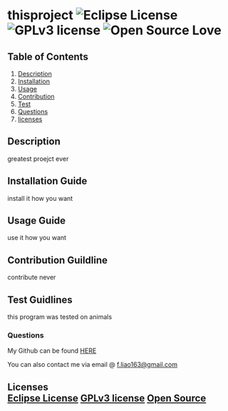 
  # thisproject ![Eclipse License](https://img.shields.io/badge/License-EPL%201.0-red.svg) ![GPLv3 license](https://img.shields.io/badge/License-GPLv3-blue.svg) ![Open Source Love](https://badges.frapsoft.com/os/v1/open-source.svg?v=103) 
  
  
  ## Table of Contents
  1. [Description](#abstract)
  2. [Installation](#installation)
  3. [Usage](#usage)
  4. [Contribution](#contribution)
  5. [Test](#test)
  6. [Questions](#questions)
  7. [licenses](#licenses)
 
   

  ## Description <a name="abstract"></a>
  greatest proejct ever

  ## Installation Guide <a name="installation"></a>
  install it how you want

  ## Usage Guide <a name="usage"></a>
  use it how you want

  ## Contribution Guildline <a name="coontribution"></a>
  contribute never

  ## Test Guidlines <a name="test"></a> 
  this program was tested on animals
  
  ### Questions 
  
  My Github can be found [HERE](https://github.com/liaof)
    
  You can also contact me via email @ f.liao163@gmail.com
  
  ## Licenses <a name='licenses'></a></br>[Eclipse License](https://img.shields.io/badge/License-EPL%201.0-red.svg) [GPLv3 license](http://perso.crans.org/besson/LICENSE.html) [Open Source](https://github.com/ellerbrock/open-source-badges/) 